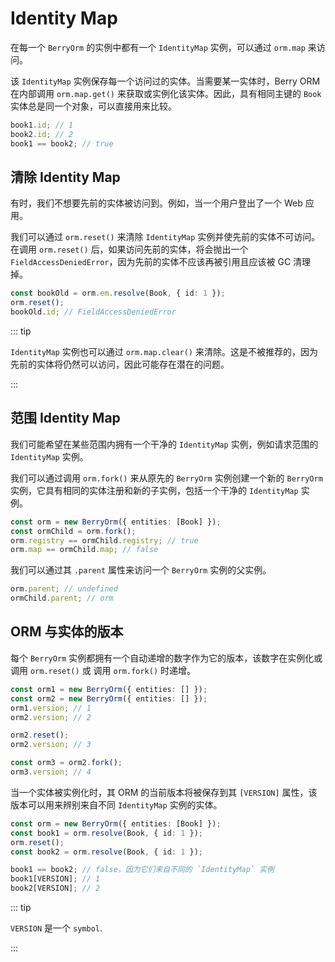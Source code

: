 # Identity Map

在每一个 `BerryOrm` 的实例中都有一个 `IdentityMap` 实例，可以通过 `orm.map` 来访问。

该 `IdentityMap` 实例保存每一个访问过的实体。当需要某一实体时，Berry ORM 在内部调用 `orm.map.get()` 来获取或实例化该实体。因此，具有相同主键的 `Book` 实体总是同一个对象，可以直接用来比较。

```ts
book1.id; // 1
book2.id; // 2
book1 == book2; // true
```

## 清除 Identity Map

有时，我们不想要先前的实体被访问到。例如，当一个用户登出了一个 Web 应用。

我们可以通过 `orm.reset()` 来清除 `IdentityMap` 实例并使先前的实体不可访问。在调用 `orm.reset()` 后，如果访问先前的实体，将会抛出一个 `FieldAccessDeniedError`，因为先前的实体不应该再被引用且应该被 GC 清理掉。

```ts
const bookOld = orm.em.resolve(Book, { id: 1 });
orm.reset();
bookOld.id; // FieldAccessDeniedError
```

::: tip

`IdentityMap` 实例也可以通过 `orm.map.clear()` 来清除。这是不被推荐的，因为先前的实体将仍然可以访问，因此可能存在潜在的问题。

:::

## 范围 Identity Map

我们可能希望在某些范围内拥有一个干净的 `IdentityMap` 实例，例如请求范围的 `IdentityMap` 实例。

我们可以通过调用 `orm.fork()` 来从原先的 `BerryOrm` 实例创建一个新的 `BerryOrm` 实例，它具有相同的实体注册和新的子实例，包括一个干净的 `IdentityMap` 实例。

```ts
const orm = new BerryOrm({ entities: [Book] });
const ormChild = orm.fork();
orm.registry == ormChild.registry; // true
orm.map == ormChild.map; // false
```

我们可以通过其 `.parent` 属性来访问一个 `BerryOrm` 实例的父实例。

```ts
orm.parent; // undefined
ormChild.parent; // orm
```

## ORM 与实体的版本

每个 `BerryOrm` 实例都拥有一个自动递增的数字作为它的版本，该数字在实例化或调用 `orm.reset()` 或 调用 `orm.fork()` 时递增。

```ts
const orm1 = new BerryOrm({ entities: [] });
const orm2 = new BerryOrm({ entities: [] });
orm1.version; // 1
orm2.version; // 2

orm2.reset();
orm2.version; // 3

const orm3 = orm2.fork();
orm3.version; // 4
```

当一个实体被实例化时，其 ORM 的当前版本将被保存到其 `[VERSION]` 属性，该版本可以用来辨别来自不同 `IdentityMap` 实例的实体。

```ts
const orm = new BerryOrm({ entities: [Book] });
const book1 = orm.resolve(Book, { id: 1 });
orm.reset();
const book2 = orm.resolve(Book, { id: 1 });

book1 == book2; // false，因为它们来自不同的 `IdentityMap` 实例
book1[VERSION]; // 1
book2[VERSION]; // 2
```

::: tip

`VERSION` 是一个 `symbol`.

:::

